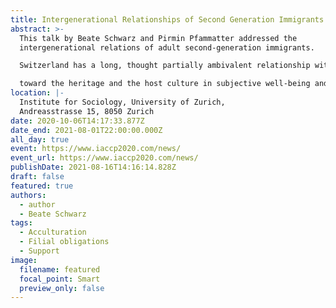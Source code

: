 ```yaml
---
title: Intergenerational Relationships of Second Generation Immigrants
abstract: >-
  This talk by Beate Schwarz and Pirmin Pfammatter addressed the
  intergenerational relations of adult second-generation immigrants.

  Switzerland has a long, thought partially ambivalent relationship with their immigrant groups. This talk adresses the role of orientation 

  toward the heritage and the host culture in subjective well-being and the role of experienced conflicts in the relationship toward parents in the explanation of support, that adult immigrants give to their parents
location: |-
  Institute for Sociology, University of Zurich,
  Andreasstrasse 15, 8050 Zurich
date: 2020-10-06T14:17:33.877Z
date_end: 2021-08-01T22:00:00.000Z
all_day: true
event: https://www.iaccp2020.com/news/
event_url: https://www.iaccp2020.com/news/
publishDate: 2021-08-16T14:16:14.828Z
draft: false
featured: true
authors:
  - author
  - Beate Schwarz
tags:
  - Acculturation
  - Filial obligations
  - Support
image:
  filename: featured
  focal_point: Smart
  preview_only: false
---
```

